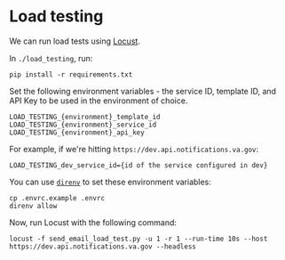 # Load testing

We can run load tests using [Locust](https://docs.locust.io/en/stable/index.html).

In `./load_testing`, run:

`pip install -r requirements.txt`

Set the following environment variables - the service ID, template ID, and API Key to be used
in the environment of choice.

```shell
LOAD_TESTING_{environment}_template_id
LOAD_TESTING_{environment}_service_id
LOAD_TESTING_{environment}_api_key
```

For example, if we're hitting `https://dev.api.notifications.va.gov`:

```shell
LOAD_TESTING_dev_service_id={id of the service configured in dev}
```

You can use [`direnv`](https://direnv.net/) to set these environment variables:

```shell
cp .envrc.example .envrc
direnv allow
```

Now, run Locust with the following command:

```shell
locust -f send_email_load_test.py -u 1 -r 1 --run-time 10s --host https://dev.api.notifications.va.gov --headless
```
